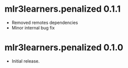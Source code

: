 # mlr3learners.penalized 0.1.1

- Removed remotes dependencies
- Minor internal bug fix

# mlr3learners.penalized 0.1.0

- Initial release.


